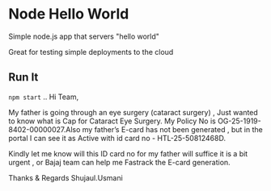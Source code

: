 # Node Hello World

Simple node.js app that servers "hello world"

Great for testing simple deployments to the cloud

## Run It

`npm start` ..
Hi Team,

My father is going through an eye surgery (cataract surgery) , Just wanted to know what is Cap for Cataract Eye Surgery. My Policy No is OG-25-1919-8402-00000027.Also my father’s E-card has not been generated , but in the portal I can see it as Active with id card no - HTL-25-50812468D. 

Kindly let me know will this ID card no  for my father will suffice it is a bit urgent , or Bajaj team can help me Fastrack the E-card generation.

Thanks & Regards
Shujaul.Usmani
